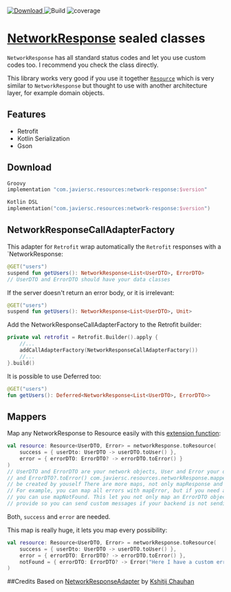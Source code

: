 [![Download](https://api.bintray.com/packages/javiersegoviacordoba/Resources/NetworkResponse/images/download.svg) ](https://bintray.com/javiersegoviacordoba/Resources/NetworkResponse/_latestVersion)
![Build](https://github.com/JavierSegoviaCordoba/NetworkResponse/workflows/Build/badge.svg)
![coverage](https://img.shields.io/codecov/c/github/javiersegoviacordoba/networkResponse)

# [NetworkResponse](/resource/src/main/kotlin/com/javiersc/resources/NetworkResponse/NetworkResponse.kt) sealed classes

`NetworkResponse` has all standard status codes and let you use custom codes too. I recommend
you check the class directly.

This library works very good if you use it together 
[`Resource`](https://github.com/JavierSegoviaCordoba/Resource) which is very similar
to `NetworkResponse` but thought to use with another architecture layer, for example domain objects.

## Features
- Retrofit
- Kotlin Serialization
- Gson

## Download
```groovy
Groovy
implementation "com.javiersc.resources:network-response:$version"
```

```kotlin
Kotlin DSL
implementation("com.javiersc.resources:network-response:$version")
```
     
## NetworkResponseCallAdapterFactory

This adapter for `Retrofit` wrap automatically the `Retrofit` responses with a `NetworkResponse:

```kotlin
@GET("users")
suspend fun getUsers(): NetworkResponse<List<UserDTO>, ErrorDTO>
// UserDTO and ErrorDTO should have your data classes
```
If the server doesn't return an error body, or it is irrelevant:
```kotlin
@GET("users")
suspend fun getUsers(): NetworkResponse<List<UserDTO>, Unit>
```
Add the NetworkResponseCallAdapterFactory to the Retrofit builder:
```kotlin
private val retrofit = Retrofit.Builder().apply {
    //...
    addCallAdapterFactory(NetworkResponseCallAdapterFactory())
    //...
}.build()
```
It is possible to use Deferred too:
```kotlin
@GET("users")
fun getUsers(): Deferred<NetworkResponse<List<UserDTO>, ErrorDTO>>
```

## Mappers

Map any NetworkResponse to Resource easily with this
[extension function](/resource/src/main/kotlin/com/javiersc/resource/network/extensions/NetworkResponse.kt):
```kotlin
val resource: Resource<UserDTO, Error> = networkResponse.toResource(
    success = { userDto: UserDTO -> userDTO.toUser() },
    error = { errorDTO: ErrorDTO? -> errorDTO.toError() }
)
// UserDTO and ErrorDTO are your network objects, User and Error your domain objects UserDTO.toUser() 
// and ErrorDTO?.toError() com.javiersc.resources.networkResponse.mappers should 
// be created by youself There are more maps, not only mapResponse and mapError for more customization.
// For example, you can map all errors with mapError, but if you need a custom map for NotFound
// you can use mapNotFound. This let you not only map an ErrorDTO object, you can use a custom
// provide so you can send custom messages if your backend is not sending values which can be used.
```
Both, `success` and `error` are needed.

This map is really huge, it lets you map every possibility:
```kotlin
val resource: Resource<UserDTO, Error> = networkResponse.toResource(
    success = { userDto: UserDTO -> userDTO.toUser() },
    error = { errorDTO: ErrorDTO? -> errorDTO.toError() },
    notFound = { errorDTO: ErrorDTO? -> Error("Here I have a custom error") }
)
```

##Credits
Based on [NetworkResponseAdapter](https://github.com/haroldadmin/NetworkResponseAdapter)
by [Kshitij Chauhan](https://github.com/haroldadmin)